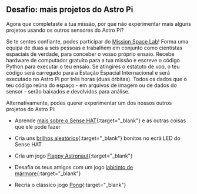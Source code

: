 ## Desafio: mais projetos do Astro Pi

Agora que completaste a tua missão, por que não experimentar mais alguns projetos usando os outros sensores do Astro Pi?

Se te sentes confiante, podes participar do [Mission Space Lab](https://astro-pi.org/missions/space-lab/)! Forma uma equipa de duas a seis pessoas e trabalhem em conjunto como cientistas espaciais de verdade, para conceber o vosso próprio ensaio. Recebe hardware de computador gratuito para a tua missão e escreve o código Python para executar o teu ensaio. Se atingires o estatuto de voo, o teu código será carregado para a Estação Espacial Internacional e será executado no Astro Pi por três horas (duas órbitas). Todos os dados que o teu código reúna do espaço - em arquivos de imagem ou de dados do sensor - serão baixados e devolvidos para análise.

Alternativamente, podes querer experimentar um dos nossos outros projetos do Astro Pi:

+ Aprende [mais sobre o Sense HAT](https://projects.raspberrypi.org/pt-PT/projects/getting-started-with-the-sense-hat){:target="_blank"} e as outras coisas que ele pode fazer

+ Cria uns [brilhos aleatórios](https://projects.raspberrypi.org/pt-PT/projects/sense-hat-random-sparkles){:target="_blank"} bonitos no ecrã LED do Sense HAT

+ Cria um jogo [Flappy Astronaut](https://projects.raspberrypi.org/pt-PT/projects/flappy-astronaut){:target="_blank"}

+ Desafia os teus amigos com um jogo [labirinto de mármore](https://projects.raspberrypi.org/pt-PT/projects/sense-hat-marble-maze){:target="_blank"}

+ Recria o clássico jogo [Pong](https://projects.raspberrypi.org/pt-PT/projects/sense-hat-pong){:target="_blank"}
